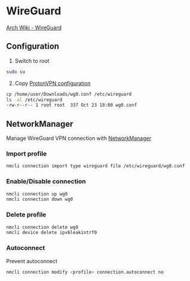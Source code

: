 # WireGuard

[Arch Wiki - WireGuard](https://wiki.archlinux.org/title/WireGuard)

<!-- Configuration {{{-->
## Configuration

1. Switch to root
```sh
sudo su
```

2. Copy [ProtonVPN configuration](https://account.proton.me/u/0/vpn/WireGuard)
```sh
cp /home/user/Downloads/wg0.conf /etc/wireguard
ls -al /etc/wireguard
-rw-r--r-- 1 root root  337 Oct 23 18:00 wg0.conf
```
<!-- }}} -->

<!-- NetworkManager {{{-->
## NetworkManager

Manage WireGuard VPN connection with [NetworkManager](https://wiki.archlinux.org/title/NetworkManager#Usage)

### Import profile

```sh
nmcli connection import type wireguard file /etc/wireguard/wg0.conf
```

### Enable/Disable connection

```sh
nmcli connection up wg0
nmcli connection down wg0
```

### Delete profile

```sh
nmcli connection delete wg0
nmcli device delete ipv6leakintrf0
```

### Autoconnect

Prevent autoconnect
```sh
nmcli connection modify <profile> connection.autoconnect no
```
<!-- }}} -->
